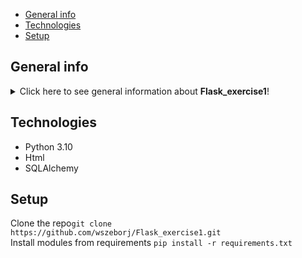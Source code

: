 * [General info](#general-info)
* [Technologies](#technologies)
* [Setup](#setup)


## General info

<details>
<summary>Click here to see general information about <b>Flask_exercise1</b>!</summary>
<b>Flask_exercise1</b> is a simple login and registration panel with an integrated database,
using the SQLAlchemy library. After logging in to the panel, the user will be greeted with 
the message: "Hello, 'your username'. You're with us for 'number of days since registration' days."
</details>

## Technologies

<ul>
<li>Python 3.10</li>
<li>Html</li>
<li>SQLAlchemy</li>
</ul>

## Setup

Clone the repo```git clone https://github.com/wszeborj/Flask_exercise1.git```
<br/>
Install modules from requirements ```pip install -r requirements.txt```<br/>

